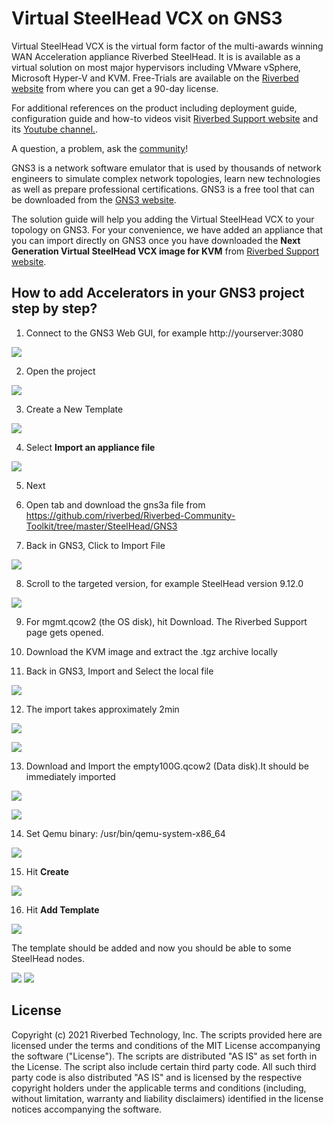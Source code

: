 # Virtual SteelHead VCX on GNS3

Virtual SteelHead VCX is the virtual form factor of the multi-awards winning WAN Acceleration appliance Riverbed SteelHead. It is is available as a virtual solution on most major hypervisors including VMware vSphere, Microsoft Hyper-V and KVM.
Free-Trials are available on the  [Riverbed website](https://www.riverbed.com/trialdownloads.html)  from where you can get a 90-day license.

For additional references on the product including deployment guide, configuration guide and how-to videos visit  [Riverbed Support website](https://support.riverbed.com/content/support/software/steelhead/cx-appliance.html)  and its  [Youtube channel.](https://www.youtube.com/user/RiverbedSupport/playlists).

A question, a problem, ask the  [community](https://community.riverbed.com/)!

GNS3 is a network software emulator that is used by thousands of network engineers to simulate complex network topologies, learn new technologies as well as prepare professional certifications.
GNS3 is a free tool that can be downloaded from the  [GNS3 website](https://gns3.com/software).

The solution guide will help you adding the Virtual SteelHead VCX to your topology on GNS3.
For your convenience, we have added an appliance that you can import directly on GNS3 once you have downloaded the **Next Generation Virtual SteelHead VCX image for KVM** from [Riverbed Support website](https://support.riverbed.com/content/support/software/steelhead/cx-appliance.html).

## How to add Accelerators in your GNS3 project step by step?

1. Connect to the GNS3 Web GUI, for example http://yourserver:3080

![](assets/045-accelerator-1-1.png)

2. Open the project

![](assets/045-accelerator-1-2.png)

3. Create a New Template

![](assets/045-accelerator-2-1.png)

4. Select **Import an appliance file**

![](assets/045-accelerator-2-2.png)

5. Next

6. Open tab and download the gns3a file from https://github.com/riverbed/Riverbed-Community-Toolkit/tree/master/SteelHead/GNS3

7. Back in GNS3, Click to Import File

![](assets/045-accelerator-2-3.png)

8. Scroll to the targeted version, for example SteelHead version 9.12.0

![](assets/045-accelerator-2-4.png)


9. For mgmt.qcow2 (the OS disk), hit Download. The Riverbed Support page gets opened.
10. Download the KVM image and extract the .tgz archive locally

11. Back in GNS3, Import and Select the local file

![](assets/045-accelerator-2-5.png)

12. The import takes approximately 2min

![](assets/045-accelerator-2-6.png)

![](assets/045-accelerator-2-7.png)

13. Download and Import the empty100G.qcow2 (Data disk).It should be immediately imported

![](assets/045-accelerator-2-8.png)

![](assets/045-accelerator-2-9.png)

14. Set Qemu binary: /usr/bin/qemu-system-x86_64

![](assets/045-accelerator-2-10.png)

15. Hit **Create**

![](assets/045-accelerator-2-11.png)

16. Hit **Add Template**

![](assets/045-accelerator-2-12.png)

The template should be added and now you should be able to some SteelHead nodes.

![](assets/045-accelerator-3-1.png) ![](assets/045-accelerator-3-2.png)

## License

Copyright (c) 2021 Riverbed Technology, Inc.
The scripts provided here are licensed under the terms and conditions of the MIT License accompanying the software ("License"). The scripts are distributed "AS IS" as set forth in the License. The script also include certain third party code. All such third party code is also distributed "AS IS" and is licensed by the respective copyright holders under the applicable terms and conditions (including, without limitation, warranty and liability disclaimers) identified in the license notices accompanying the software.
